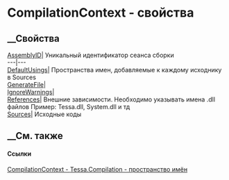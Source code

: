 # CompilationContext - свойства
##  __Свойства
[AssemblyID](P_Tessa_Compilation_CompilationContext_AssemblyID.htm)|
Уникальный идентификатор сеанса сборки  
---|---  
[DefaultUsings](P_Tessa_Compilation_CompilationContext_DefaultUsings.htm)|
Пространства имен, добавляемые к каждому исходнику в Sources  
[GenerateFile](P_Tessa_Compilation_CompilationContext_GenerateFile.htm)|  
[IgnoreWarnings](P_Tessa_Compilation_CompilationContext_IgnoreWarnings.htm)|  
[References](P_Tessa_Compilation_CompilationContext_References.htm)|  Внешние
зависимости. Необходимо указывать имена .dll файлов Пример: Tessa.dll,
System.dll и тд  
[Sources](P_Tessa_Compilation_CompilationContext_Sources.htm)|  Исходные коды  
## __См. также
#### Ссылки
[CompilationContext - ](T_Tessa_Compilation_CompilationContext.htm)
[Tessa.Compilation - пространство имён](N_Tessa_Compilation.htm)
